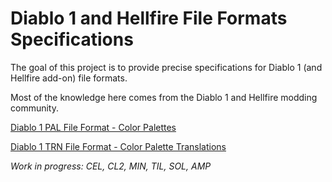 # Diablo 1 and Hellfire File Formats Specifications

The goal of this project is to provide precise specifications for Diablo 1 (and Hellfire add-on) file formats.

Most of the knowledge here comes from the Diablo 1 and Hellfire modding community.

[Diablo 1 PAL File Format - Color Palettes](PAL.md)

[Diablo 1 TRN File Format - Color Palette Translations](TRN.md)


*Work in progress: CEL, CL2, MIN, TIL, SOL, AMP*
